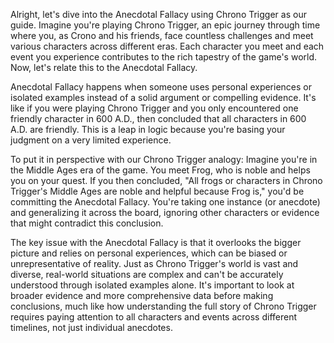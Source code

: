 Alright, let's dive into the Anecdotal Fallacy using Chrono Trigger as our guide. Imagine you're playing Chrono Trigger, an epic journey through time where you, as Crono and his friends, face countless challenges and meet various characters across different eras. Each character you meet and each event you experience contributes to the rich tapestry of the game's world. Now, let's relate this to the Anecdotal Fallacy.

Anecdotal Fallacy happens when someone uses personal experiences or isolated examples instead of a solid argument or compelling evidence. It's like if you were playing Chrono Trigger and you only encountered one friendly character in 600 A.D., then concluded that all characters in 600 A.D. are friendly. This is a leap in logic because you're basing your judgment on a very limited experience.

To put it in perspective with our Chrono Trigger analogy: Imagine you're in the Middle Ages era of the game. You meet Frog, who is noble and helps you on your quest. If you then concluded, "All frogs or characters in Chrono Trigger's Middle Ages are noble and helpful because Frog is," you'd be committing the Anecdotal Fallacy. You're taking one instance (or anecdote) and generalizing it across the board, ignoring other characters or evidence that might contradict this conclusion.

The key issue with the Anecdotal Fallacy is that it overlooks the bigger picture and relies on personal experiences, which can be biased or unrepresentative of reality. Just as Chrono Trigger's world is vast and diverse, real-world situations are complex and can't be accurately understood through isolated examples alone. It's important to look at broader evidence and more comprehensive data before making conclusions, much like how understanding the full story of Chrono Trigger requires paying attention to all characters and events across different timelines, not just individual anecdotes.